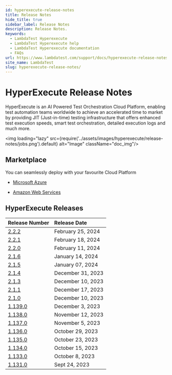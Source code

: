 ```yaml
---
id: hyperexecute-release-notes
title: Release Notes
hide_title: true
sidebar_label: Release Notes
description: Release Notes.
keywords:
  - LambdaTest Hyperexecute
  - LambdaTest Hyperexecute help
  - LambdaTest Hyperexecute documentation
  - FAQs
url: https://www.lambdatest.com/support/docs/hyperexecute-release-notes/
site_name: LambdaTest
slug: hyperexecute-release-notes/
---
```


<script type="application/ld+json"
      dangerouslySetInnerHTML={{ __html: JSON.stringify({
       "@context": "https://schema.org",
        "@type": "BreadcrumbList",
        "itemListElement": [{
          "@type": "ListItem",
          "position": 1,
          "name": "Home",
          "item": "https://www.lambdatest.com"
        },{
          "@type": "ListItem",
          "position": 2,
          "name": "Support",
          "item": "https://www.lambdatest.com/support/docs/"
        },{
          "@type": "ListItem",
          "position": 3,
          "name": "Release Notes",
          "item": "https://www.lambdatest.com/support/docs/hyperexecute-release-notes/"
        }]
      })
    }}
></script>

# HyperExecute Release Notes

HyperExecute is an AI Powered Test Orchestration Cloud Platform, enabling test automation teams worldwide to achieve an accelerated time to market by providing JIT (Just-in-time) testing infrastructure that offers enhanced test execution speeds, smart test orchestration, detailed execution logs and much more.
<!-- 
<img loading="lazy" src={require('../assets/images/hyperexecute/release-notes/quick.png').default} alt="Image"  className="doc_img"/> -->

<img loading="lazy" src={require('../assets/images/hyperexecute/release-notes/jobs.png').default} alt="Image"  className="doc_img"/>

## Marketplace

You can seamlessly deploy with your favourite Cloud Platform

- [Microsoft Azure](https://azuremarketplace.microsoft.com/en-us/marketplace/apps/lambdatestinc1584019832435.hyperexeonprem?tab=overview)

- [Amazon Web Services](https://aws.amazon.com/marketplace/pp/prodview-35cneaxfou2eq)

## HyperExecute Releases

| Release Number | Release Date |
|:---|:--|
| [2.2.2](/support/docs/hyperexecute-release-notes-2-2-2) | February 25, 2024|
| [2.2.1](/support/docs/hyperexecute-release-notes-2-2-1) | February 18, 2024|
| [2.2.0](/support/docs/hyperexecute-release-notes-2-2-0) | February 11, 2024|
| [2.1.6](/support/docs/hyperexecute-release-notes-2-1-6) | January 14, 2024|
| [2.1.5](/support/docs/hyperexecute-release-notes-2-1-5) | January 07, 2024|
| [2.1.4](/support/docs/hyperexecute-release-notes-2-1-4) | December 31, 2023|
| [2.1.3](/support/docs/hyperexecute-release-notes-2-1-3) | December 10, 2023|
| [2.1.1](/support/docs/hyperexecute-release-notes-2-1-1) | December 17, 2023|
| [2.1.0](/support/docs/hyperexecute-release-notes-2-1-0) | December 10, 2023|
| [1.139.0](/support/docs/hyperexecute-release-notes-1-139-0) | December 3, 2023|
| [1.138.0](/support/docs/hyperexecute-release-notes-1-138-0) | November 12, 2023|
| [1.137.0](/support/docs/hyperexecute-release-notes-1-137-0) | November 5, 2023|
| [1.136.0](/support/docs/hyperexecute-release-notes-1-136-0) | October 29, 2023|
| [1.135.0](/support/docs/hyperexecute-release-notes-1-135-0) | October 23, 2023|
| [1.134.0](/support/docs/hyperexecute-release-notes-1-134-0) | October 15, 2023|
| [1.133.0](/support/docs/hyperexecute-release-notes-1-133-0) | October 8, 2023|
| [1.131.0](/support/docs/hyperexecute-release-notes-1-131-0) | Sept 24, 2023|